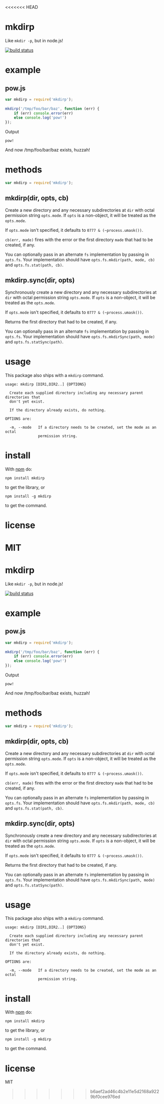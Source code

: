 <<<<<<< HEAD
# mkdirp

Like `mkdir -p`, but in node.js!

[![build status](https://secure.travis-ci.org/substack/node-mkdirp.png)](http://travis-ci.org/substack/node-mkdirp)

# example

## pow.js

```js
var mkdirp = require('mkdirp');
    
mkdirp('/tmp/foo/bar/baz', function (err) {
    if (err) console.error(err)
    else console.log('pow!')
});
```

Output

```
pow!
```

And now /tmp/foo/bar/baz exists, huzzah!

# methods

```js
var mkdirp = require('mkdirp');
```

## mkdirp(dir, opts, cb)

Create a new directory and any necessary subdirectories at `dir` with octal
permission string `opts.mode`. If `opts` is a non-object, it will be treated as
the `opts.mode`.

If `opts.mode` isn't specified, it defaults to `0777 & (~process.umask())`.

`cb(err, made)` fires with the error or the first directory `made`
that had to be created, if any.

You can optionally pass in an alternate `fs` implementation by passing in
`opts.fs`. Your implementation should have `opts.fs.mkdir(path, mode, cb)` and
`opts.fs.stat(path, cb)`.

## mkdirp.sync(dir, opts)

Synchronously create a new directory and any necessary subdirectories at `dir`
with octal permission string `opts.mode`. If `opts` is a non-object, it will be
treated as the `opts.mode`.

If `opts.mode` isn't specified, it defaults to `0777 & (~process.umask())`.

Returns the first directory that had to be created, if any.

You can optionally pass in an alternate `fs` implementation by passing in
`opts.fs`. Your implementation should have `opts.fs.mkdirSync(path, mode)` and
`opts.fs.statSync(path)`.

# usage

This package also ships with a `mkdirp` command.

```
usage: mkdirp [DIR1,DIR2..] {OPTIONS}

  Create each supplied directory including any necessary parent directories that
  don't yet exist.
  
  If the directory already exists, do nothing.

OPTIONS are:

  -m, --mode   If a directory needs to be created, set the mode as an octal
               permission string.

```

# install

With [npm](http://npmjs.org) do:

```
npm install mkdirp
```

to get the library, or

```
npm install -g mkdirp
```

to get the command.

# license

MIT
=======
# mkdirp

Like `mkdir -p`, but in node.js!

[![build status](https://secure.travis-ci.org/substack/node-mkdirp.png)](http://travis-ci.org/substack/node-mkdirp)

# example

## pow.js

```js
var mkdirp = require('mkdirp');
    
mkdirp('/tmp/foo/bar/baz', function (err) {
    if (err) console.error(err)
    else console.log('pow!')
});
```

Output

```
pow!
```

And now /tmp/foo/bar/baz exists, huzzah!

# methods

```js
var mkdirp = require('mkdirp');
```

## mkdirp(dir, opts, cb)

Create a new directory and any necessary subdirectories at `dir` with octal
permission string `opts.mode`. If `opts` is a non-object, it will be treated as
the `opts.mode`.

If `opts.mode` isn't specified, it defaults to `0777 & (~process.umask())`.

`cb(err, made)` fires with the error or the first directory `made`
that had to be created, if any.

You can optionally pass in an alternate `fs` implementation by passing in
`opts.fs`. Your implementation should have `opts.fs.mkdir(path, mode, cb)` and
`opts.fs.stat(path, cb)`.

## mkdirp.sync(dir, opts)

Synchronously create a new directory and any necessary subdirectories at `dir`
with octal permission string `opts.mode`. If `opts` is a non-object, it will be
treated as the `opts.mode`.

If `opts.mode` isn't specified, it defaults to `0777 & (~process.umask())`.

Returns the first directory that had to be created, if any.

You can optionally pass in an alternate `fs` implementation by passing in
`opts.fs`. Your implementation should have `opts.fs.mkdirSync(path, mode)` and
`opts.fs.statSync(path)`.

# usage

This package also ships with a `mkdirp` command.

```
usage: mkdirp [DIR1,DIR2..] {OPTIONS}

  Create each supplied directory including any necessary parent directories that
  don't yet exist.
  
  If the directory already exists, do nothing.

OPTIONS are:

  -m, --mode   If a directory needs to be created, set the mode as an octal
               permission string.

```

# install

With [npm](http://npmjs.org) do:

```
npm install mkdirp
```

to get the library, or

```
npm install -g mkdirp
```

to get the command.

# license

MIT
>>>>>>> b6aef2ad46c4b2e11e5d2168a9229bf0cee976ed
